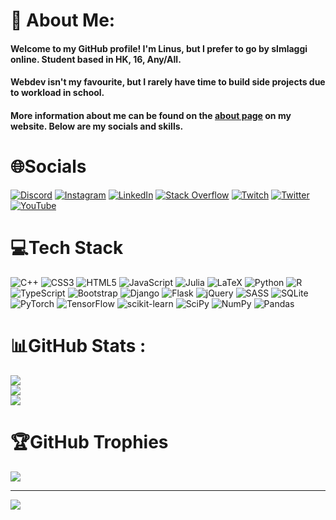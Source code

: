# 💫 About Me:

#### Welcome to my GitHub profile! I'm Linus, but I prefer to go by slmlaggi online. Student based in HK, 16, Any/All.

#### Webdev isn't my favourite, but I rarely have time to build side projects due to workload in school.

#### More information about me can be found on the [about page](https://slmlaggi.github.io/about) on my website. Below are my socials and skills.

# 🌐Socials
[![Discord](https://img.shields.io/badge/Discord-%237289DA.svg?logo=discord&logoColor=white)](htttps://discord.gg/pqJDVhc7eM) [![Instagram](https://img.shields.io/badge/Instagram-%23E4405F.svg?logo=Instagram&logoColor=white)](https://instagram.com/linusc9516) [![LinkedIn](https://img.shields.io/badge/LinkedIn-%230077B5.svg?logo=linkedin&logoColor=white)](https://linkedin.com/in/linusc9516) [![Stack Overflow](https://img.shields.io/badge/-Stackoverflow-FE7A16?logo=stack-overflow&logoColor=white)](https://stackoverflow.com/users/16915067) [![Twitch](https://img.shields.io/badge/Twitch-%239146FF.svg?logo=Twitch&logoColor=white)](https://twitch.tv/slmlaggiosu) [![Twitter](https://img.shields.io/badge/Twitter-%231DA1F2.svg?logo=Twitter&logoColor=white)](https://twitter.com/slmlaggiosu) [![YouTube](https://img.shields.io/badge/YouTube-%23FF0000.svg?logo=YouTube&logoColor=white)](https://youtube.com/c/slmlaggiosu) 

# 💻Tech Stack
![C++](https://img.shields.io/badge/c++-%2300599C.svg?style=for-the-badge&logo=c%2B%2B&logoColor=white) ![CSS3](https://img.shields.io/badge/css3-%231572B6.svg?style=for-the-badge&logo=css3&logoColor=white) ![HTML5](https://img.shields.io/badge/html5-%23E34F26.svg?style=for-the-badge&logo=html5&logoColor=white) ![JavaScript](https://img.shields.io/badge/javascript-%23323330.svg?style=for-the-badge&logo=javascript&logoColor=%23F7DF1E) 	![Julia](https://img.shields.io/badge/-Julia-9558B2?style=for-the-badge&logo=julia&logoColor=white) ![LaTeX](https://img.shields.io/badge/latex-%23008080.svg?style=for-the-badge&logo=latex&logoColor=white) ![Python](https://img.shields.io/badge/python-3670A0?style=for-the-badge&logo=python&logoColor=ffdd54) ![R](https://img.shields.io/badge/r-%23276DC3.svg?style=for-the-badge&logo=r&logoColor=white) ![TypeScript](https://img.shields.io/badge/typescript-%23007ACC.svg?style=for-the-badge&logo=typescript&logoColor=white) ![Bootstrap](https://img.shields.io/badge/bootstrap-%23563D7C.svg?style=for-the-badge&logo=bootstrap&logoColor=white) ![Django](https://img.shields.io/badge/django-%23092E20.svg?style=for-the-badge&logo=django&logoColor=white) ![Flask](https://img.shields.io/badge/flask-%23000.svg?style=for-the-badge&logo=flask&logoColor=white) ![jQuery](https://img.shields.io/badge/jquery-%230769AD.svg?style=for-the-badge&logo=jquery&logoColor=white) ![SASS](https://img.shields.io/badge/SASS-hotpink.svg?style=for-the-badge&logo=SASS&logoColor=white) ![SQLite](https://img.shields.io/badge/sqlite-%2307405e.svg?style=for-the-badge&logo=sqlite&logoColor=white) ![PyTorch](https://img.shields.io/badge/PyTorch-%23EE4C2C.svg?style=for-the-badge&logo=PyTorch&logoColor=white) ![TensorFlow](https://img.shields.io/badge/TensorFlow-%23FF6F00.svg?style=for-the-badge&logo=TensorFlow&logoColor=white) ![scikit-learn](https://img.shields.io/badge/scikit--learn-%23F7931E.svg?style=for-the-badge&logo=scikit-learn&logoColor=white) ![SciPy](https://img.shields.io/badge/SciPy-%230C55A5.svg?style=for-the-badge&logo=scipy&logoColor=%white) ![NumPy](https://img.shields.io/badge/numpy-%23013243.svg?style=for-the-badge&logo=numpy&logoColor=white) ![Pandas](https://img.shields.io/badge/pandas-%23150458.svg?style=for-the-badge&logo=pandas&logoColor=white)
# 📊GitHub Stats :
![](https://github-readme-stats.vercel.app/api?username=slmlaggi&theme=radical&hide_border=false&include_all_commits=true&count_private=true)<br/>
![](https://github-readme-streak-stats.herokuapp.com/?user=slmlaggi&theme=radical&hide_border=false)<br/>
![](https://github-readme-stats.vercel.app/api/top-langs/?username=slmlaggi&theme=radical&hide_border=false&include_all_commits=true&count_private=true&layout=compact)

# 🏆GitHub Trophies
![](https://github-trophies.vercel.app/?username=slmlaggi&theme=onedark&no-frame=false&no-bg=false&margin-w=4)

---
[![](https://visitcount.itsvg.in/api?id=slmlaggi&icon=7&color=9)](https://visitcount.itsvg.in)
